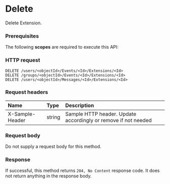 # Delete

Delete Extension.
### Prerequisites
The following **scopes** are required to execute this API: 
### HTTP request
<!-- { "blockType": "ignored" } -->
```http
DELETE /users/<objectId>/Events/<Id>/Extensions/<Id>
DELETE /groups/<objectId>/Events/<Id>/Extensions/<Id>
DELETE /users/<objectId>/Messages/<Id>/Extensions/<Id>

```
### Request headers
| Name       | Type | Description|
|:---------------|:--------|:----------|
| X-Sample-Header  | string  | Sample HTTP header. Update accordingly or remove if not needed|

### Request body
Do not supply a request body for this method.


### Response
If successful, this method returns `204, No Content` response code. It does not return anything in the response body.


<!-- uuid: e52b2bdd-d003-4aa9-8eea-33cfd618a3e2
2015-10-16 23:06:05 UTC -->
<!-- {
  "type": "#page.annotation",
  "description": "Delete",
  "keywords": "",
  "section": "documentation",
  "tocPath": ""
}-->